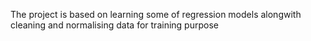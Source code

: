 The project is based on learning some of regression models alongwith cleaning and normalising data for training purpose
